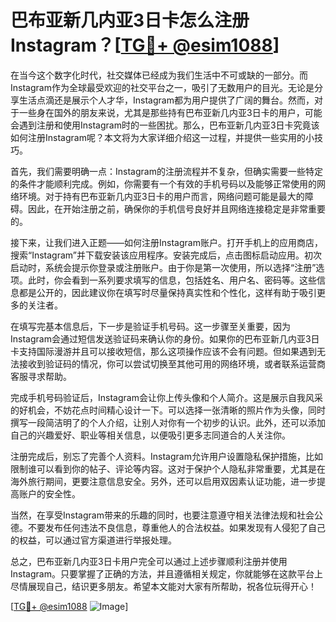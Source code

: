 # 巴布亚新几内亚3日卡怎么注册Instagram？[[TG💪+ @esim1088](https://t.me/s/esim1088)]

在当今这个数字化时代，社交媒体已经成为我们生活中不可或缺的一部分。而Instagram作为全球最受欢迎的社交平台之一，吸引了无数用户的目光。无论是分享生活点滴还是展示个人才华，Instagram都为用户提供了广阔的舞台。然而，对于一些身在国外的朋友来说，尤其是那些持有巴布亚新几内亚3日卡的用户，可能会遇到注册和使用Instagram时的一些困扰。那么，巴布亚新几内亚3日卡究竟该如何注册Instagram呢？本文将为大家详细介绍这一过程，并提供一些实用的小技巧。

首先，我们需要明确一点：Instagram的注册流程并不复杂，但确实需要一些特定的条件才能顺利完成。例如，你需要有一个有效的手机号码以及能够正常使用的网络环境。对于持有巴布亚新几内亚3日卡的用户而言，网络问题可能是最大的障碍。因此，在开始注册之前，确保你的手机信号良好并且网络连接稳定是非常重要的。

接下来，让我们进入正题——如何注册Instagram账户。打开手机上的应用商店，搜索“Instagram”并下载安装该应用程序。安装完成后，点击图标启动应用。初次启动时，系统会提示你登录或注册账户。由于你是第一次使用，所以选择“注册”选项。此时，你会看到一系列要求填写的信息，包括姓名、用户名、密码等。这些信息都是公开的，因此建议你在填写时尽量保持真实性和个性化，这样有助于吸引更多的关注者。

在填写完基本信息后，下一步是验证手机号码。这一步骤至关重要，因为Instagram会通过短信发送验证码来确认你的身份。如果你的巴布亚新几内亚3日卡支持国际漫游并且可以接收短信，那么这项操作应该不会有问题。但如果遇到无法接收到验证码的情况，你可以尝试切换至其他可用的网络环境，或者联系运营商客服寻求帮助。

完成手机号码验证后，Instagram会让你上传头像和个人简介。这是展示自我风采的好机会，不妨花点时间精心设计一下。可以选择一张清晰的照片作为头像，同时撰写一段简洁明了的个人介绍，让别人对你有一个初步的认识。此外，还可以添加自己的兴趣爱好、职业等相关信息，以便吸引更多志同道合的人关注你。

注册完成后，别忘了完善个人资料。Instagram允许用户设置隐私保护措施，比如限制谁可以看到你的帖子、评论等内容。这对于保护个人隐私非常重要，尤其是在海外旅行期间，更要注意信息安全。另外，还可以启用双因素认证功能，进一步提高账户的安全性。

当然，在享受Instagram带来的乐趣的同时，也要注意遵守相关法律法规和社会公德。不要发布任何违法不良信息，尊重他人的合法权益。如果发现有人侵犯了自己的权益，可以通过官方渠道进行举报处理。

总之，巴布亚新几内亚3日卡用户完全可以通过上述步骤顺利注册并使用Instagram。只要掌握了正确的方法，并且遵循相关规定，你就能够在这款平台上尽情展现自己，结识更多朋友。希望本文能对大家有所帮助，祝各位玩得开心！

[[TG💪+ @esim1088](https://t.me/s/esim1088) ![Image](https://i.postimg.cc/4NQfJmqS/Snipaste-2025-05-13-00-14-12.png)]